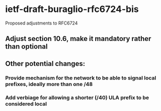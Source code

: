 # ietf-draft-buraglio-rfc6724-bis
Proposed adjustments to RFC6724

## Adjust section 10.6, make it mandatory rather than optional 
## Other potential changes:
### Provide mechanism for the network to be able to signal local prefixes, ideally more than one /48 
### Add verbiage for allowing a shorter (/40) ULA prefix to be considered local  